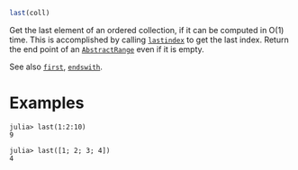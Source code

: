 ```julia
last(coll)
```

Get the last element of an ordered collection, if it can be computed in O(1) time. This is accomplished by calling [`lastindex`](@ref) to get the last index. Return the end point of an [`AbstractRange`](@ref) even if it is empty.

See also [`first`](@ref), [`endswith`](@ref).

# Examples

```jldoctest
julia> last(1:2:10)
9

julia> last([1; 2; 3; 4])
4
```
